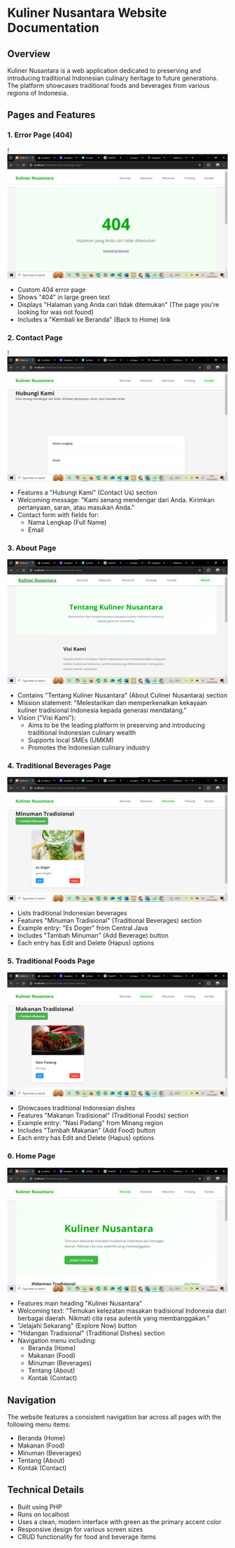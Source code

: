 # Kuliner Nusantara Website Documentation

## Overview
Kuliner Nusantara is a web application dedicated to preserving and introducing traditional Indonesian culinary heritage to future generations. The platform showcases traditional foods and beverages from various regions of Indonesia.

## Pages and Features

### 1. Error Page (404)
!![alt text](image.png)
- Custom 404 error page
- Shows "404" in large green text
- Displays "Halaman yang Anda cari tidak ditemukan" (The page you're looking for was not found)
- Includes a "Kembali ke Beranda" (Back to Home) link

### 2. Contact Page
!![alt text](image-1.png)
- Features a "Hubungi Kami" (Contact Us) section
- Welcoming message: "Kami senang mendengar dari Anda. Kirimkan pertanyaan, saran, atau masukan Anda."
- Contact form with fields for:
  - Nama Lengkap (Full Name)
  - Email

### 3. About Page
![alt text](image-2.png)
- Contains "Tentang Kuliner Nusantara" (About Culiner Nusantara) section
- Mission statement: "Melestarikan dan memperkenalkan kekayaan kuliner tradisional Indonesia kepada generasi mendatang."
- Vision ("Visi Kami"):
  - Aims to be the leading platform in preserving and introducing traditional Indonesian culinary wealth
  - Supports local SMEs (UMKM)
  - Promotes the Indonesian culinary industry

### 4. Traditional Beverages Page
![alt text](image-3.png)
- Lists traditional Indonesian beverages
- Features "Minuman Tradisional" (Traditional Beverages) section
- Example entry: "Es Doger" from Central Java
- Includes "Tambah Minuman" (Add Beverage) button
- Each entry has Edit and Delete (Hapus) options

### 5. Traditional Foods Page
![alt text](image-4.png)
- Showcases traditional Indonesian dishes
- Features "Makanan Tradisional" (Traditional Foods) section
- Example entry: "Nasi Padang" from Minang region
- Includes "Tambah Makanan" (Add Food) button
- Each entry has Edit and Delete (Hapus) options

### 6. Home Page
![alt text](image-5.png)
- Features main heading "Kuliner Nusantara"
- Welcoming text: "Temukan kelezatan masakan tradisional Indonesia dari berbagai daerah. Nikmati cita rasa autentik yang membanggakan."
- "Jelajahi Sekarang" (Explore Now) button
- "Hidangan Tradisional" (Traditional Dishes) section
- Navigation menu including:
  - Beranda (Home)
  - Makanan (Food)
  - Minuman (Beverages)
  - Tentang (About)
  - Kontak (Contact)

## Navigation
The website features a consistent navigation bar across all pages with the following menu items:
- Beranda (Home)
- Makanan (Food)
- Minuman (Beverages)
- Tentang (About)
- Kontak (Contact)

## Technical Details
- Built using PHP
- Runs on localhost
- Uses a clean, modern interface with green as the primary accent color
- Responsive design for various screen sizes
- CRUD functionality for food and beverage items
